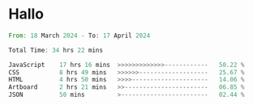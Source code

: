# Hallo
<!--START_SECTION:waka-->

```rust
From: 18 March 2024 - To: 17 April 2024

Total Time: 34 hrs 22 mins

JavaScript    17 hrs 16 mins  >>>>>>>>>>>>>------------   50.22 %
CSS           8 hrs 49 mins   >>>>>>-------------------   25.67 %
HTML          4 hrs 50 mins   >>>>---------------------   14.06 %
Artboard      2 hrs 21 mins   >>-----------------------   06.85 %
JSON          50 mins         >------------------------   02.44 %
```

<!--END_SECTION:waka-->
